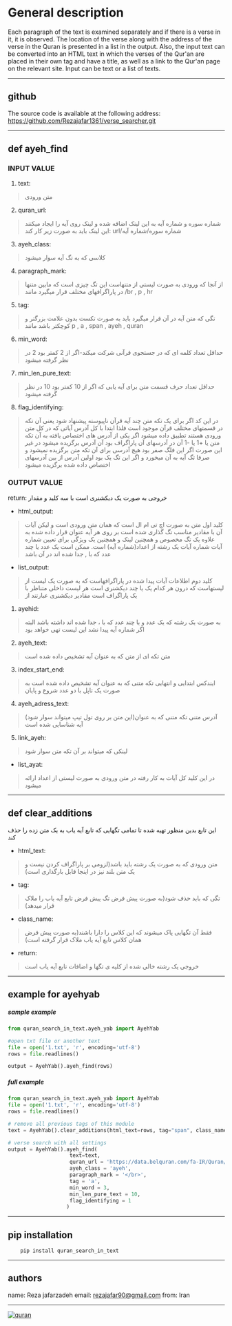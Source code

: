 # General description
Each paragraph of the text is examined separately and if there is a verse in it, it is observed.
The location of the verse along with the address of the verse in the Quran is presented in a list in the output.
Also, the input text can be converted into an HTML text in which the verses of the Qur'an are placed in their own tag and have a title, as well as a link to the Qur'an page on the relevant site.
Input can be text or a list of texts.

------------

## github
The source code is available at the following address:
https://github.com/Rezajafar1361/verse_searcher.git

------------
## def  ayeh_find
### INPUT VALUE
1. text:
>متن ورودی 
2. quran_url:
> شماره سوره و شماره آیه به این لینک اضافه شده و لینک روی آیه را ایجاد میکنند
این لینک باید به صورت زیر کار کند:
url/شماره سوره/شماره آیه
3. ayeh_class: 
> کلاسی که به تگ آیه سوار میشود
4. paragraph_mark:
> از آنجا که ورودی به صورت لیستی از متنهاست این تگ چیزی است که مابین متنها در پاراگرافهای مختلف قرار میگیرد مانند
/br , p , hr 
5. tag:
> تگی که متن آیه در آن قرار میگیرد باید به صورت تکست بدون علامت بزرگتر و کوچکتر باشد مانند
p  ,  a  ,  span  ,  ayeh  ,  quran
6. min_word:
> حداقل تعداد کلمه ای که در جستجوی قرآنی شرکت میکند-اگر از 2 کمتر بود 2 در نظر گرفته میشود
7. min_len_pure_text:
> حداقل تعداد حرف قسمت متن برای آیه یابی که اگر از 10 کمتر بود 10 در نظر گرفته میشود
8. flag_identifying:
> در این کد اگر برای یک تکه متن چند آیه قرآن ناپیوسته پیشنهاد شود یعنی آن تکه در قسمتهای مختلف قرآن موجود است  فلذا ابتدا با کل آدرس آیاتی که در کل متن ورودی هستند تطبیق داده میشود اگر یکی از آدرس های اختصاص یافته به آن تکه متن یا +1 یا -1 آن در آدرسهای آن پاراگراف بود آن آدرس برگزیده میشود در غیر این صورت اگر این فلگ صفر بود هیچ آدرسی برای آن تکه متن برگزیده نمیشود و صرفا تگ آیه به آن میخورد و اگر این تگ یک بود اولین آدرس از بین آدرسهای اختصاص داده شده برگزیده میشود



### OUTPUT VALUE
return: خروجی به صورت یک دیکشنری است با سه کلید و مقدار
- html_output:
> کلید اول متن به صورت اچ تی ام ال است که همان متن ورودی است و لیکن آیات آن با مقادیر مناسب تگ گذاری شده است بر روی هر آیه عنوان قرار داده شده به علاوه یک تگ مخصوص و همچنین لینک و همچنین یک ویژگی برای تعیین  شماره آیات  شماره آیات یک رشته از اعداد(شماره آیه) است. ممکن است یک عدد یا چند عدد که با , جدا شده اند در آن باشد
- list_output:
> کلید دوم اطلاعات آیات پیدا شده در پاراگرافهاست که به صورت یک لیست از لیستهاست که درون هر کدام یک یا چند دیکشنری است هر لیست داخلی متناظر با یک پاراگراف است مقادیر دیکشنری عبارتند از
1. ayehid:
> به صورت یک رشته که یک عدد و یا چند عدد که با ، جدا شده اند داشته باشد البته اگر شماره آیه پیدا نشد این لیست تهی خواهد بود
2. ayeh_text:
> متن تکه ای از متن که به عنوان آیه تشخیص داده شده است
3. index_start_end:
> ایندکس ابتدایی و انتهایی تکه متنی که به عنوان آیه تشخیص داده شده است
به صورت یک تاپل با دو عدد شروع و پایان
4. ayeh_adress_text:
> (این متن بر روی تول تیپ میتواند سوار شود)آدرس متنی تکه متنی که به عنوان آیه شناسایی شده است
5. link_ayeh:
> لینکی که میتواند بر آن تکه متن سوار شود
- list_ayat:
> در این کلید کل آیات به کار رفته در متن ورودی به صورت لیستی از اعداد ارائه میشود

------------


## def  clear_additions
این تابع بدین منظور تهیه شده تا تمامی تگهایی که تابع آیه یاب به یک متن زده را حذف کند
- html_text:
> متن ورودی که به صورت یک رشته باید باشد(لزومی بر پاراگراف کردن نیست و یک متن بلند نیز در اینجا قابل بارگذاری است)
- tag:
> تگی که باید حذف شود(به صورت پیش فرض تگ پیش فرض تابع آیه یاب را ملاک قرار میدهد)
- class_name:
> فقط آن تگهایی پاک میشوند که این کلاس را دارا باشند(به صورت پیش فرض همان کلاس تابع آیه یاب ملاک قرار گرفته است)
- return:
> خروجی یک رشته خالی شده از کلیه ی تگها و اضافات تابع آیه یاب است

------------

## example for ayehyab
##### sample example
```python
from quran_search_in_text.ayeh_yab import AyehYab

#open txt file or another text
file = open('1.txt', 'r', encoding='utf-8')
rows = file.readlines()

output = AyehYab().ayeh_find(rows)
```

##### full example
```python
from quran_search_in_text.ayeh_yab import AyehYab
file = open('1.txt', 'r', encoding='utf-8')
rows = file.readlines()

# remove all previous tags of this module
text = AyehYab().clear_additions(html_text=rows, tag="span", class_name="s")

# verse search with all settings
output = AyehYab().ayeh_find(
					text=text,
					quran_url = 'https://data.belquran.com/fa-IR/Quran/s/',
					ayeh_class = 'ayeh',
					paragraph_mark = '</br>',
					tag = 'a',
					min_word = 3,
					min_len_pure_text = 10,
					flag_identifying = 1
				   )

```

------------

## pip installation
		pip install quran_search_in_text


------------


## authors
name: Reza jafarzadeh
email: rezajafar90@gmail.com
from: Iran


------------

[![quran](https://islam4u.pro/blog/wp-content/uploads/2023/12/DALL%C2%B7E-2023-12-03-12.53.52-A-wide-artistic-interpretation-of-the-last-chapter-of-the-Holy-Quran.-The-image-should-depict-an-open-book-with-Arabic-script-symbolizing-the-Quran.png "quran")](http://belquran.com "quran")

